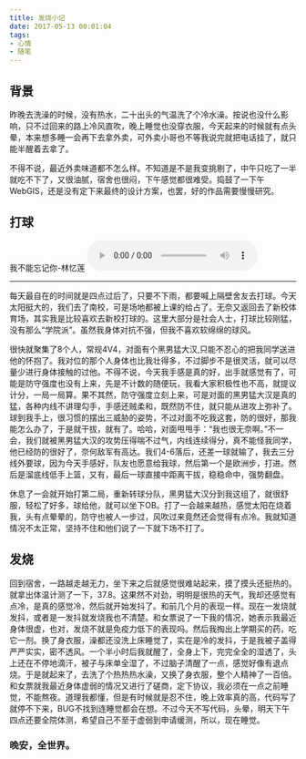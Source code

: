 ```yaml
---
title: 发烧小记
date: 2017-05-13 00:01:04
tags: 
- 心情
- 随笔
---
```

## 背景

昨晚去洗澡的时候，没有热水，二十出头的气温洗了个冷水澡。按说也没什么影响，只不过回来的路上冷风直吹，晚上睡觉也没穿衣服，今天起来的时候就有点头晕，本来想多睡一会再下去拿外卖，可外卖小哥也不等我说完就把电话挂了，就只能半醒着去拿了。

不得不说，最近外卖味道都不怎么样。不知道是不是我变挑剔了，中午只吃了一半就吃不下了，又很油腻，宿舍也很闷，下午感觉都很难受。捣鼓了一下午WebGIS，还是没有定下来最终的设计方案，也罢，好的作品需要慢慢研究。

## 打球

<!-- more -->

我不能忘记你-林忆莲
<audio src="http://cc.stream.qqmusic.qq.com/201819049.m4a?fromtag=52" controls="controls" autoplay></audio>

---

每天最自在的时间就是四点过后了，只要不下雨，都要喊上隔壁舍友去打球。今天太阳挺大的，我们去了南校，可是场地都被上课的给占了。无奈又返回去了新校体育场，其实我是比较喜欢去新校打球的。这里大部分是社会人士，打球比较刚猛，没有那么“学院派”。虽然我身体对抗不强，但我不喜欢软绵绵的球风。

很快就聚集了8个人，常规4V4，对面有个黑男猛大汉,只能不忍心的把我同学送进他的怀抱了。我对位的那个人身体也比我壮得多，不过脚步不是很灵活，就可以尽量少进行身体接触的过他。不得不说，今天我手感是真的好，出手就感觉有了，可能是防守强度也没有上来，先是不计数的随便玩，我看大家积极性也不高，就提议计分，一局一局算。果不其然，防守强度立刻上来，可是对面的黑男猛大汉是真的猛，各种内线不讲理勾手，手感还贼柔和，既然防不住，就只能从进攻上弥补了。球到我手上，很习惯的摆出三威胁的姿势，不过对面不吃我这套，防的很好，那我能怎么办了，于是就干拔，就有了。哈哈，对面甩甩手：“我也很无奈啊。”不一会，我们就被黑男猛大汉的攻势压得喘不过气，内线连续得分，真不能怪我同学，他已经防的很好了，奈何敌军有高达。我们4-6落后，还差一球就输了，我去三分线外要球，因为今天手感好，队友也愿意给我球，然后第一个是欧洲步，打进。然后是溜底线低手上篮，又有，最后一球直接中距离干拔，稳稳命中，强势翻盘。

休息了一会就开始打第二局，重新转球分队，黑男猛大汉分到我这组了，就很舒服，轻松了好多，球给他，就可以坐下OB。打了一会越来越热，感觉太阳在烧着我，头有点晕晕的，防守也被人一步过，风吹过来竟然还会觉得有点冷。我就知道情况不太正常，坚持不住和他们说了一下就下场不打了。

## 发烧

回到宿舍，一路越走越无力，坐下来之后就感觉很难站起来，摸了摸头还挺热的。就拿出体温计测了一下，37.8。这果然不对劲，明明是很热的天气，我却还感觉有点冷，是真的感觉冷，然后就开始发抖了。和前几个月的表现一样。现在一发烧就发抖，或者是一发抖就发烧我也不清楚。和女票说了一下我的情况，她表示我最近身体很虚，也对，发烧不就是免疫力低下的表现吗。然后我掏出上学期买的药，吃它一剂。换了身衣服，澡都还没洗上床睡觉了，实在是冷的发抖，于是我被子盖得严严实实，密不透风。一个半小时后我就醒了，全身上下，完完全全的湿透了，头上还在不停地滴汗，被子与床单全湿了，不过脑子清醒了一点，感觉好像有退点烧。于是就起来了，去洗了个热热热水澡，又换了身衣服，整个人精神了一百倍。和女票就我最近身体虚弱的情况又进行了磋商，定下协议，我必须在一点之前睡觉，不能熬夜。道理我都懂，但是有时候就是忍不住，晚上效率真的高，代码写了就停不下来，BUG不找到连睡觉都会在想。不过今天不写代码，头晕，明天下午四点还要全院体测，希望自己不至于虚弱到申请缓测，所以，现在睡觉。

### 晚安，全世界。

